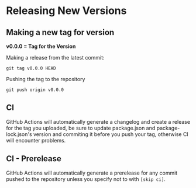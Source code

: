 # Releasing New Versions

## Making a new tag for version
**v0.0.0 = Tag for the Version**

Making a release from the latest commit:
```
git tag v0.0.0 HEAD
```
Pushing the tag to the repository
```
git push origin v0.0.0
```

## CI 
GitHub Actions will automatically generate a changelog and create a release for the tag you uploaded, be sure to update package.json and package-lock.json's version and commiting it before you push your tag, otherwise CI will encounter problems.

## CI - Prerelease
GitHub Actions will automatically generate a prerelease for any commit pushed to the repository unless you specify not to with `[skip ci]`.